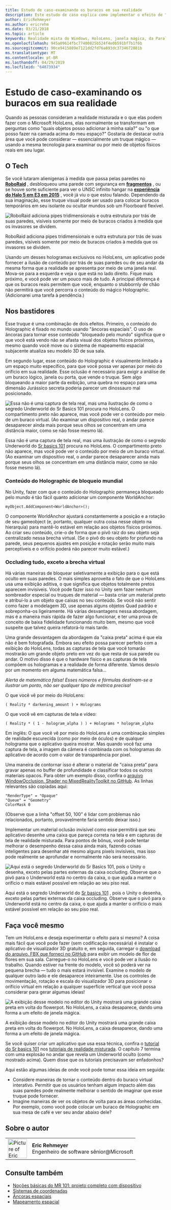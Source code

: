 ```yaml
---
title: Estudo de caso-examinando os buracos em sua realidade
description: Este estudo de caso explica como implementar o efeito de "janela mágica" no HoloLens, permitindo que o usuário veja por trás das paredes, sob o andar e em aberturas virtuais dentro de seu ambiente real.
author: EricRehmeyer
ms.author: ericrehm
ms.date: 03/21/2018
ms.topic: article
keywords: Realidade mista do Windows, HoloLens, janela mágica, da Parallax
ms.openlocfilehash: 945a09614fbc77400825b524f4e0b591bf7b1f6b
ms.sourcegitcommit: 90ce9415889e7121dd2fd76a893dc3734672881b
ms.translationtype: MT
ms.contentlocale: pt-BR
ms.lasthandoff: 04/29/2019
ms.locfileid: "64873934"
---
```

# <a name="case-study---looking-through-holes-in-your-reality"></a>Estudo de caso-examinando os buracos em sua realidade

Quando as pessoas consideram a realidade misturada e o que elas podem fazer com o Microsoft HoloLens, elas normalmente se transformam em perguntas como "quais objetos posso adicionar à minha sala?" ou "o que posso fazer na camada acima do meu espaço?" Gostaria de destacar outra área que você pode considerar — essencialmente um truque mágico — usando a mesma tecnologia para examinar ou por meio de objetos físicos reais em seu lugar.

## <a name="the-tech"></a>O Tech

Se você lutaram alienígenas à medida que passa pelas paredes no **[RoboRaid](https://www.youtube.com/watch?v=Hf9qkURqtbM)** , desbloqueou uma parede com segurança em **[fragmentos](case-study-creating-an-immersive-experience-in-fragments.md)** , ou se houve sorte suficiente para ver o UNSC infinito hangar na **[experiência do Halo 5 em E3 em 2015](https://www.youtube.com/watch?v=QDw5QjDtFy8)** , você já viu o que estou falando. Dependendo da sua imaginação, esse truque visual pode ser usado para colocar buracos temporários em seu isolante ou ocultar mundos sob um Floorboard flexível.

![RoboRaid adiciona pipes tridimensionais e outra estrutura por trás de suas paredes, visíveis somente por meio de buracos criados à medida que os invasores se dividem.](images/roboraid-640px.png)

RoboRaid adiciona pipes tridimensionais e outra estrutura por trás de suas paredes, visíveis somente por meio de buracos criados à medida que os invasores se dividem.

Usando um desses hologramas exclusivos no HoloLens, um aplicativo pode fornecer a ilusão de conteúdo por trás de suas paredes ou de seu andar da mesma forma que a realidade se apresenta por meio de uma janela real. Mova-se para a esquerda e veja o que está no lado direito. Fique mais próximo, e você pode ver um pouco mais de tudo. A principal diferença é que os buracos reais permitem que você, enquanto o stubbornly de chão não permitirá que você percorra o conteúdo do mágico Holographic. (Adicionarei uma tarefa à pendência.)

## <a name="behind-the-scenes"></a>Nos bastidores

Esse truque é uma combinação de dois efeitos. Primeiro, o conteúdo do Holographic é fixado no mundo usando "âncoras espaciais". O uso de âncoras para tornar esse conteúdo "bloqueado pelo mundo" significa que o que você está vendo não se afasta visual dos objetos físicos próximos, mesmo quando você move ou o sistema de mapeamento espacial subjacente atualiza seu modelo 3D de sua sala.

Em segundo lugar, esse conteúdo do Holographic é visualmente limitado a um espaço muito específico, para que você possa ver apenas por meio do orifício em sua realidade. Esse oclusão é necessário para exigir a análise de um buraco lógico, janela ou porta, que vende o truque. Sem algo bloqueando a maior parte da exibição, uma quebra no espaço para uma dimensão Jurássico secreta poderia parecer um dinossauro mal posicionado.

![Essa não é uma captura de tela real, mas uma ilustração de como o segredo Underworld do Sr Basics 101 procura no HoloLens. O compartimento preto não aparece, mas você pode ver o conteúdo por meio de um buraco virtual. (Ao examinar um dispositivo real, o andar parece desaparecer ainda mais porque seus olhos se concentram em uma distância maior, como se não fosse mesmo lá).](images/origamiholecomposited-640px.png)

Essa não é uma captura de tela real, mas uma ilustração de como o segredo Underworld do [Sr basics 101](holograms-101.md) procura no HoloLens. O compartimento preto não aparece, mas você pode ver o conteúdo por meio de um buraco virtual. (Ao examinar um dispositivo real, o andar parece desaparecer ainda mais porque seus olhos se concentram em uma distância maior, como se não fosse mesmo lá).

### <a name="world-locking-holographic-content"></a>Conteúdo do Holographic de bloqueio mundial

No Unity, fazer com que o conteúdo do Holographic permaneça bloqueado pelo mundo é tão fácil quanto adicionar um componente WorldAnchor:

```
myObject.AddComponent<WorldAnchor>();
```

O componente WorldAnchor ajustará constantemente a posição e a rotação de seu gameobject (e, portanto, qualquer outra coisa nesse objeto na hierarquia) para mantê-lo estável em relação aos objetos físicos próximos. Ao criar seu conteúdo, crie-o de forma que o pivô raiz do seu objeto seja centralizado nessa brecha virtual. (Se o pivô do seu objeto for profundo na parede, seus pequenos ajustes em posição e rotação serão muito mais perceptíveis e o orifício poderá não parecer muito estável.)

### <a name="occluding-everything-but-the-virtual-hole"></a>Occluding tudo, exceto a brecha virtual

Há várias maneiras de bloquear seletivamente a exibição para o que está oculto em suas paredes. O mais simples aproveita o fato de que o HoloLens usa uma exibição aditiva, o que significa que objetos totalmente pretos aparecem invisíveis. Você pode fazer isso no Unity sem fazer nenhum sombreador especial ou truques de material — basta criar um material preto e atribuí-lo a um objeto que caixas no seu conteúdo. Se você não sentir como fazer a modelagem 3D, use apenas alguns objetos Quad padrão e sobreponha-os ligeiramente. Há várias desvantagens nessa abordagem, mas é a maneira mais rápida de fazer algo funcionar, e ter uma prova de conceito de baixa fidelidade funcionando muito bem, mesmo que você suspeite que talvez queira refatorá-lo mais tarde.

Uma grande desvantagem da abordagem da "caixa preta" acima é que ela não é bem fotografada. Embora seu efeito possa parecer perfeito com a exibição do HoloLens, todas as capturas de tela que você tomarão mostrarão um grande objeto preto em vez do que resta de sua parede ou andar. O motivo disso é que o hardware físico e as capturas de tela compõem os hologramas e a realidade de forma diferente. Vamos desvio por um momento em alguma matemática falsa...

*Alerta de matemática falsa! Esses números e fórmulas destinam-se a ilustrar um ponto, não ser qualquer tipo de métrica precisa!*

O que você vê por meio do HoloLens:

```
( Reality * darkening_amount ) + Holograms
```

O que você vê em capturas de tela e vídeo:

```
( Reality * ( 1 - hologram_alpha ) ) + Holograms * hologram_alpha
```

Em inglês: O que você vê por meio do HoloLens é uma combinação simples de realidade escurecida (como por meio de óculos) e de qualquer holograma que o aplicativo queira mostrar. Mas quando você faz uma captura de tela, a imagem da câmera é combinada com os hologramas do aplicativo de acordo com o valor de transparência por pixel.

Uma maneira de contornar isso é alterar o material de "caixa preta" para gravar apenas no buffer de profundidade e classificar todos os outros materiais opacos. Para obter um exemplo disso, confira o [arquivo WindowOcclusion. Shader no MixedRealityToolkit no GitHub](https://github.com/Microsoft/MixedRealityToolkit-Unity/blob/htk_release/Assets/HoloToolkit/Common/Shaders/WindowOcclusion.shader). As linhas relevantes são copiadas aqui:

```
"RenderType" = "Opaque"
"Queue" = "Geometry"
ColorMask 0
```

(Observe que a linha "offset 50, 100" é lidar com problemas não relacionados, portanto, provavelmente faria sentido deixar isso.)

Implementar um material oclusão invisível como esse permitirá que seu aplicativo desenhe uma caixa que pareça correta na tela e em capturas de tela de realidade misturada. Para pontos de bônus, você pode tentar melhorar o desempenho dessa caixa ainda mais, fazendo coisas inteligentes para desenhar até mesmo alguns pixels invisíveis, mas isso pode realmente se aprofundar e normalmente não será necessário.

![Aqui está o segredo Underworld do Sr Basics 101, pois o Unity o desenha, exceto pelas partes externas da caixa occluding. Observe que o pivô para o Underworld está no centro da caixa, o que ajuda a manter o orifício o mais estável possível em relação ao seu piso real.](images/underworld-occluded-640px.png)

Aqui está o segredo Underworld do [Sr basics 101](holograms-101.md) , pois o Unity o desenha, exceto pelas partes externas da caixa occluding. Observe que o pivô para o Underworld está no centro da caixa, o que ajuda a manter o orifício o mais estável possível em relação ao seu piso real.

## <a name="do-it-yourself"></a>Faça você mesmo

Tem um HoloLens e deseja experimentar o efeito para si mesmo? A coisa mais fácil que você pode fazer (sem codificação necessária) é instalar o aplicativo de visualizador 3D gratuito e, em seguida, carregar o [download do arquivo. FBX que forneci no GitHub](https://github.com/Microsoft/HolographicAcademy/tree/CaseStudy-MagicWindow/MagicWindow) para exibir um modelo de flor de flores em sua sala. Carregue-o no HoloLens e você pode ver a ilusão no trabalho. Quando estiver na frente do modelo, você só poderá ver na pequena brecha — tudo o mais estará invisível. Examine o modelo de qualquer outro lado e ele desaparece inteiramente. Use os controles de movimentação, rotação e escala do visualizador 3D para posicionar o orifício virtual em relação a qualquer superfície vertical que você possa considerar para gerar algumas ideias!

![A exibição desse modelo no editor do Unity mostrará uma grande caixa preta em volta do flowerpot. No HoloLens, a caixa desaparece, dando uma forma a um efeito de janela mágica.](images/magicwindowflowerpotineditor.png)

A exibição desse modelo no editor do Unity mostrará uma grande caixa preta em volta do flowerpot. No HoloLens, a caixa desaparece, dando uma forma a um efeito de janela mágica.

Se você quiser criar um aplicativo que usa essa técnica, confira o [tutorial do Sr basics 101](holograms-101.md) nos [tutoriais de realidade misturada](tutorials.md). O capítulo 7 termina com uma explosão no andar que revela um Underworld oculto (como mostrado acima). Quem disse que os tutoriais precisavam ser enfadonhos?

Aqui estão algumas ideias de onde você pode tomar essa ideia em seguida:
* Considere maneiras de tornar o conteúdo dentro do buraco virtual interativo. Permitir que os usuários tenham algum impacto além das suas paredes pode realmente melhorar o sentido de imaginar que esse truque pode fornecer.
* Imagine maneiras de ver os objetos de volta para as áreas conhecidas. Por exemplo, como você pode colocar um buraco de Holographic em sua mesa de café e ver seu andar abaixo dele?

## <a name="about-the-author"></a>Sobre o autor

<table style="border-collapse:collapse">
<tr>
<td style="border-style: none" width="60px"><img alt="Picture of Eric Rehmeyer" width="60" height="60" src="images/genericusertile.jpg"></td>
<td style="border-style: none"><b>Eric Rehmeyer</b><br>Engenheiro de software sênior@Microsoft</td>
</tr>
</table>

## <a name="see-also"></a>Consulte também
* [Noções básicas do MR 101: projeto completo com dispositivo](holograms-101.md)
* [Sistemas de coordenadas](coordinate-systems.md)
* [Âncoras espaciais](spatial-anchors.md)
* [Mapeamento espacial](spatial-mapping.md)
